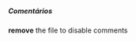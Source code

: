 ##### Comentários
**remove** the file to disable comments

<script src='https://utteranc.es/client.js'
repo='rochacbruno/issue-bin'
issue-term='pathname'
theme='preferred-color-scheme'
crossorigin='anonymous'
async>
</script>
